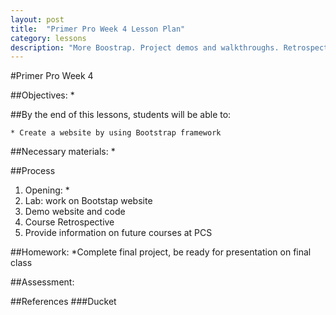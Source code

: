 ```yaml
---
layout: post
title:  "Primer Pro Week 4 Lesson Plan"
category: lessons
description: "More Boostrap. Project demos and walkthroughs. Retrospective & next steps."
---
```

#Primer Pro Week 4

##Objectives:
	*

##By the end of this lessons, students will be able to:

	* Create a website by using Bootstrap framework


##Necessary materials:
	*

##Process
1. Opening:
	*
2. Lab: work on Bootstap website
3. Demo website and code
4. Course Retrospective
5. Provide information on future courses at PCS

##Homework:
	*Complete final project, be ready for presentation on final class

##Assessment:


##References
	###Ducket
